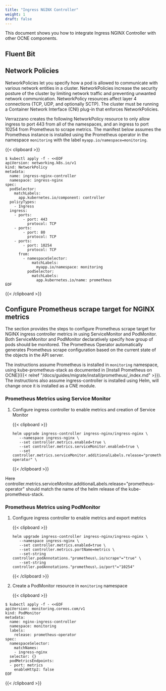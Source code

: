 ```yaml
---
title: "Ingress NGINX Controller"
weight: 1
draft: false
---
```

This document shows you how to integrate Ingress NGINX Controller with other OCNE components.

## Fluent Bit

## Network Policies
NetworkPolicies let you specify how a pod is allowed to communicate with various network entities in a cluster. NetworkPolicies increase the security posture of the cluster by limiting network traffic and preventing unwanted network communication. NetworkPolicy resources affect layer 4 connections (TCP, UDP, and optionally SCTP). The cluster must be running a Container Network Interface (CNI) plug-in that enforces NetworkPolicies.

Verrazzano creates the following NetworkPolicy resource to only allow ingress to port 443 from all of the namespaces, and an ingress to port 10254 from Prometheus to scrape metrics. The manifest below assumes the Prometheus instance is installed using the Prometheus operator in the namespace `monitoring` with the label `myapp.io/namespace=monitoring`.

{{< clipboard >}}
<div class="highlight">

```
$ kubectl apply -f - <<EOF
apiVersion: networking.k8s.io/v1
kind: NetworkPolicy
metadata:
  name: ingress-nginx-controller
  namespace: ingress-nginx
spec:
  podSelector:
    matchLabels:
      app.kubernetes.io/component: controller
  policyTypes:
    - Ingress
  ingress:
    - ports:
        - port: 443
          protocol: TCP
    - ports:
        - port: 80
          protocol: TCP
    - ports:
        - port: 10254
          protocol: TCP
      from:
        - namespaceSelector:
            matchLabels:
              myapp.io/namespace: monitoring
          podSelector:
            matchLabels:
              app.kubernetes.io/name: prometheus
EOF
```
</div>
{{< /clipboard >}}

## Configure Prometheus scrape target for NGINX metrics

The section provides the steps to configure Prometheus scrape target for NGINX ingress controller metrics in using ServiceMonitor and PodMonitor. Both ServiceMonitor and PodMonitor declaratively specify how group of pods should be monitored. The Prometheus Operator automatically generates Prometheus scrape configuration based on the current state of the objects in the API server.

The instructions assume Prometheus is installed in `monitoring` namespace, using kube-prometheus-stack as documented in [Install Prometheus on OCNE]({{< relref "/docs/guides/migrate/install/prometheus/_index.md" >}}). The instructions also assume ingress-controller is installed using Helm, will change once it is installed as a CNE module.

### Prometheus Metrics using Service Monitor

1. Configure ingress controller to enable metrics and creation of Service Monitor

   {{< clipboard >}}
   <div class="highlight">

   ```
   helm upgrade ingress-controller ingress-nginx/ingress-nginx \
      --namespace ingress-nginx \
      --set controller.metrics.enabled=true \
      --set controller.metrics.serviceMonitor.enabled=true \
      --set controller.metrics.serviceMonitor.additionalLabels.release="prometheus-operator" \
   ```

   </div>
   {{< /clipboard >}}
Here controller.metrics.serviceMonitor.additionalLabels.release="prometheus-operator" should match the name of the helm release of the kube-prometheus-stack.

### Prometheus Metrics using PodMonitor

1. Configure ingress controller to enable metrics and export metrics

   {{< clipboard >}}
   <div class="highlight">

   ```
   helm upgrade ingress-controller ingress-nginx/ingress-nginx \
      --namespace ingress-nginx \
      --set controller.metrics.enabled=true \
      --set controller.metrics.portName=metrics \
      --set-string controller.podAnnotations."prometheus\.io/scrape"="true" \
      --set-string controller.podAnnotations."prometheus\.io/port"="10254"
   ```

   </div>
   {{< /clipboard >}}

1. Create a PodMonitor resource in `monitoring` namespace

   {{< clipboard >}}
   <div class="highlight">

```
$ kubectl apply -f - <<EOF
apiVersion: monitoring.coreos.com/v1
kind: PodMonitor
metadata:
  name: nginx-ingress-controller
  namespace: monitoring
  labels:
    release: prometheus-operator
spec:
  namespaceSelector:
    matchNames:
    - ingress-nginx
  selector: {}
  podMetricsEndpoints:
  - port: metrics
    enableHttp2: false
EOF
```

   </div>
   {{< /clipboard >}}
